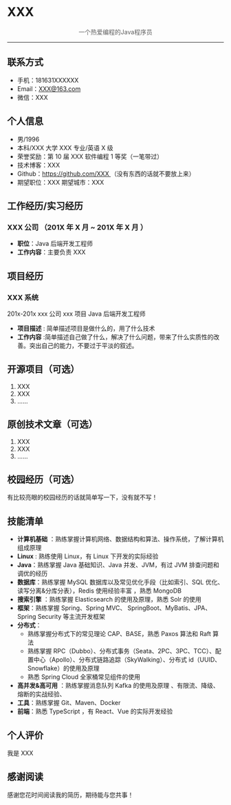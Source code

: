 # XXX

<p style="text-align:center;color:rgb(93,93,93)">一个热爱编程的Java程序员 </p>

---

## 联系方式

- 手机：181631XXXXXX
- Email：XXX@163.com
- 微信：XXX

## 个人信息

- 男/1996
- 本科/XXX 大学 XXX 专业/英语 X 级
- 荣誉奖励：第 10 届 XXX 软件编程 1 等奖（一笔带过）
- 技术博客：XXX
- Github：[https://github.com/XXX ](https://github.com/Snailclimb) （没有东西的话就不要放上来）
- 期望职位：XXX 期望城市：XXX

## 工作经历/实习经历

### XXX 公司 （201X 年 X 月 ~ 201X 年 X 月 ）

- **职位**：Java 后端开发工程师
- **工作内容**：主要负责 XXX

## 项目经历

### XXX 系统

201x-201x xxx 公司 xxx 项目 Java 后端开发工程师

- **项目描述** : 简单描述项目是做什么的，用了什么技术
- **工作内容** :简单描述自己做了什么，解决了什么问题，带来了什么实质性的改善。突出自己的能力，不要过于平淡的叙述。

## 开源项目（可选）

1. XXX
2. XXX
3. ......

## 原创技术文章（可选）

1. XXX
2. XXX
3. ......

## 校园经历（可选）

有比较亮眼的校园经历的话就简单写一下，没有就不写！

## 技能清单

- **计算机基础** ：熟练掌握计算机网络、数据结构和算法、操作系统，了解计算机组成原理
- **Linux** : 熟练使用 Linux，有 Linux 下开发的实际经验
- **Java**：熟练掌握 Java 基础知识、Java 并发、JVM，有过 JVM 排查问题和调优的经历
- **数据库**：熟练掌握 MySQL 数据库以及常见优化手段（比如索引、SQL 优化、读写分离&分库分表），Redis 使用经验丰富 ，熟悉 MongoDB
- **搜索引擎** ：熟练掌握 Elasticsearch 的使用及原理，熟悉 Solr 的使用
- **框架**：熟练掌握 Spring、Spring MVC、 SpringBoot、MyBatis、JPA、Spring Security 等主流开发框架
- **分布式**：
  - 熟练掌握分布式下的常见理论 CAP、BASE，熟悉 Paxos 算法和 Raft 算法
  - 熟练掌握 RPC（Dubbo）、分布式事务（Seata、2PC、3PC、TCC）、配置中心（Apollo）、分布式链路追踪（SkyWalking）、分布式 id（UUID、Snowflake）的使用及原理
  - 熟悉 Spring Cloud 全家桶常见组件的使用
- **高并发&高可用** ：熟练掌握消息队列 Kafka 的使用及原理 、有限流、降级、熔断的实战经验、
- **工具**：熟练掌握 Git、Maven、Docker
- **前端**：熟悉 TypeScript ，有 React、Vue 的实际开发经验

## 个人评价

我是 XXX

## 感谢阅读

感谢您花时间阅读我的简历，期待能与您共事！
